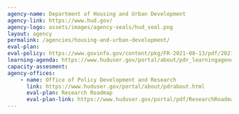 ```yaml
---
agency-name: Department of Housing and Urban Development
agency-link: https://www.hud.gov/
agency-logo: assets/images/agency-seals/hud_seal.png
layout: agency
permalink: /agencies/housing-and-urban-development/
eval-plan: 
eval-policy: https://www.govinfo.gov/content/pkg/FR-2021-08-13/pdf/2021-17339.pdf
learning-agenda: https://www.huduser.gov/portal/about/pdr_learningagenda.html
capacity-assesment:
agency-offices:
    - name: Office of Policy Development and Research
      link: https://www.huduser.gov/portal/about/pdrabout.html
      eval-plan: Research Roadmap
      eval-plan-link: https://www.huduser.gov/portal/pdf/ResearchRoadmap-2017Update.pdf
---
```

